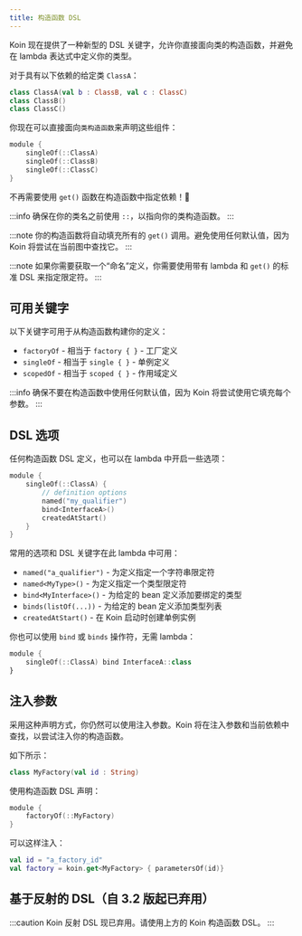 ```yaml
---
title: 构造函数 DSL
---
```


Koin 现在提供了一种新型的 DSL 关键字，允许你直接面向类的构造函数，并避免在 lambda 表达式中定义你的类型。

对于具有以下依赖的给定类 `ClassA`：

```kotlin
class ClassA(val b : ClassB, val c : ClassC)
class ClassB()
class ClassC()
```

你现在可以直接面向`类构造函数`来声明这些组件：

```kotlin
module {
    singleOf(::ClassA)
    singleOf(::ClassB)
    singleOf(::ClassC)
}
```

不再需要使用 `get()` 函数在构造函数中指定依赖！🎉

:::info
确保在你的类名之前使用 `::`，以指向你的类构造函数。
:::

:::note
你的构造函数将自动填充所有的 `get()` 调用。避免使用任何默认值，因为 Koin 将尝试在当前图中查找它。
:::

:::note
如果你需要获取一个“命名”定义，你需要使用带有 lambda 和 `get()` 的标准 DSL 来指定限定符。
:::

## 可用关键字

以下关键字可用于从构造函数构建你的定义：

*   `factoryOf` - 相当于 `factory { }` - 工厂定义
*   `singleOf` - 相当于 `single { }` - 单例定义
*   `scopedOf` - 相当于 `scoped { }` - 作用域定义

:::info
确保不要在构造函数中使用任何默认值，因为 Koin 将尝试使用它填充每个参数。
:::

## DSL 选项

任何构造函数 DSL 定义，也可以在 lambda 中开启一些选项：

```kotlin
module {
    singleOf(::ClassA) { 
        // definition options
        named("my_qualifier")
        bind<InterfaceA>()
        createdAtStart()
    }
}
```

常用的选项和 DSL 关键字在此 lambda 中可用：

*   `named("a_qualifier")` - 为定义指定一个字符串限定符
*   `named<MyType>()` - 为定义指定一个类型限定符
*   `bind<MyInterface>()` - 为给定的 bean 定义添加要绑定的类型
*   `binds(listOf(...))` - 为给定的 bean 定义添加类型列表
*   `createdAtStart()` - 在 Koin 启动时创建单例实例

你也可以使用 `bind` 或 `binds` 操作符，无需 lambda：

```kotlin
module {
    singleOf(::ClassA) bind InterfaceA::class
}
```

## 注入参数

采用这种声明方式，你仍然可以使用注入参数。Koin 将在注入参数和当前依赖中查找，以尝试注入你的构造函数。

如下所示：

```kotlin
class MyFactory(val id : String)
```

使用构造函数 DSL 声明：

```kotlin
module {
    factoryOf(::MyFactory)
}
```

可以这样注入：

```kotlin
val id = "a_factory_id"
val factory = koin.get<MyFactory> { parametersOf(id)}
```

## 基于反射的 DSL（自 3.2 版起已弃用）

:::caution
Koin 反射 DSL 现已弃用。请使用上方的 Koin 构造函数 DSL。
:::